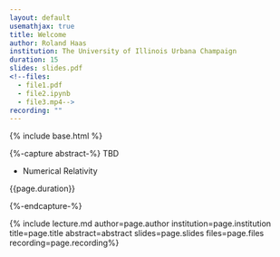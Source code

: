 ```yaml
---
layout: default
usemathjax: true
title: Welcome
author: Roland Haas
institution: The University of Illinois Urbana Champaign
duration: 15
slides: slides.pdf
<!--files:
  - file1.pdf
  - file2.ipynb
  - file3.mp4-->
recording: ""
---
```

{% include base.html %}

{%-capture abstract-%}
TBD

* Numerical Relativity

{{page.duration}}

{%-endcapture-%}

{% include lecture.md author=page.author institution=page.institution title=page.title abstract=abstract slides=page.slides files=page.files recording=page.recording%}

